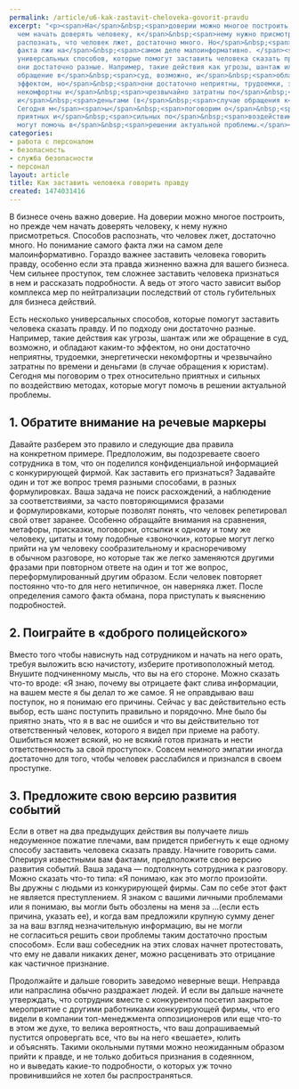 ```yaml
---
permalink: /article/u6-kak-zastavit-cheloveka-govorit-pravdu
excerpt: "<p><span>На</span>&nbsp;<span>доверии можно многое построить, но</span>&nbsp;<span>прежде
  чем начать доверять человеку, к</span>&nbsp;<span>нему нужно присмотреться. Способов
  распознать, что человек лжет, достаточно много. Но</span>&nbsp;<span>понимание самого
  факта лжи на</span>&nbsp;<span>самом деле малоинформативно. </span><span>Есть несколько
  универсальных способов, которые помогут заставить человека сказать правду. И</span>&nbsp;<span>по</span>&nbsp;<span>подходу
  они достаточно разные. Например, такие действия как угрозы, шантаж или</span>&nbsp;<span>же
  обращение в</span>&nbsp;<span>суд, возможно, и</span>&nbsp;<span>обладают каким-то
  эффектом, но</span>&nbsp;<span>они достаточно неприятны, трудоемки, энергетически
  некомфортны и</span>&nbsp;<span>чрезвычайно затратны по</span>&nbsp;<span>времени
  и</span>&nbsp;<span>деньгами (в</span>&nbsp;<span>случае обращения к</span>&nbsp;<span>юристам).
  Сегодня м</span><span>ы</span>&nbsp;<span>поговорим о</span>&nbsp;<span>трех относительно
  приятных и</span>&nbsp;<span>сильных по</span>&nbsp;<span>воздействию методах, которые
  могут помочь в</span>&nbsp;<span>решении актуальной проблемы.</span></p>"
categories:
- работа с персоналом
- безопасность
- служба безопасности
- персонал
layout: article
title: Как заставить человека говорить правду
created: 1474031416
---
```

В бизнесе очень важно доверие. На доверии можно многое построить, но прежде чем начать доверять человеку, к нему нужно присмотреться. Способов распознать, что человек лжет, достаточно много. Но понимание самого факта лжи на самом деле малоинформативно. Гораздо важнее заставить человека говорить правду, особенно если эта правда жизненно важна для вашего бизнеса. Чем сильнее проступок, тем сложнее заставить человека признаться в нем и рассказать подробности. А ведь от этого часто зависит выбор комплекса мер по нейтрализации последствий от столь губительных для бизнеса действий.

Есть несколько универсальных способов, которые помогут заставить человека сказать правду. И по подходу они достаточно разные. Например, такие действия как угрозы, шантаж или же обращение в суд, возможно, и обладают каким-то эффектом, но они достаточно неприятны, трудоемки, энергетически некомфортны и чрезвычайно затратны по времени и деньгами (в случае обращения к юристам). Сегодня мы поговорим о трех относительно приятных и сильных по воздействию методах, которые могут помочь в решении актуальной проблемы.

## 1. Обратите внимание на речевые маркеры ##

Давайте разберем это правило и следующие два правила на конкретном примере. Предположим, вы подозреваете своего сотрудника в том, что он поделился конфиденциальной информацией с конкурирующей фирмой. Как заставить его признаться? Задавайте один и тот же вопрос тремя разными способами, в разных формулировках. Ваша задача не поиск расхождений, а наблюдение за соответствиями, за часто повторяющимися фразами и формулировками, которые позволят понять, что человек репетировал свой ответ заранее. Особенно обращайте внимания на сравнения, метафоры, присказки, поговорки, отсылки к одному и тому же человеку, цитаты и тому подобные «звоночки», которые могут легко прийти на ум человеку сообразительному и красноречивому в обычном разговоре, но которые так же легко заменяются другими фразами при повторном ответе на один и тот же вопрос, переформулированный другим образом. Если человек повторяет постоянно что-то для него нетипичное, он наверняка лжет. После определения самого факта обмана, пора приступать к выяснению подробностей.

## 2. Поиграйте в «доброго полицейского» ##

Вместо того чтобы нависнуть над сотрудником и начать на него орать, требуя выложить всю начистоту, изберите противоположный метод. Внушите подчиненному мысль, что вы на его стороне. Можно сказать что-то вроде: «Я знаю, почему вы отрицаете факт слива информации, на вашем месте я бы делал то же самое. Я не оправдываю ваш поступок, но я понимаю его причины. Сейчас у вас действительно есть выбор, есть шанс поступить правильно и порядочно. Мне было бы приятно знать, что я в вас не ошибся и что вы действительно тот ответственный человек, которого я видел при приеме на работу. Ошибиться может всякий, но не всякий готов признать и нести ответственность за свой проступок». Совсем немного эмпатии иногда достаточно для того, чтобы человек расслабился и признался в своем проступке.

## 3. Предложите свою версию развития событий ##

Если в ответ на два предыдущих действия вы получаете лишь недоуменное пожатие плечами, вам придется прибегнуть к еще одному способу заставить человека сказать правду. Начните говорить сами. Оперируя известными вам фактами, предположите свою версию развития событий. Ваша задача — подтолкнуть сотрудника к разговору. Можно сказать что-то типа: «Я понимаю, как это могло произойти. Вы дружны с людьми из конкурирующей фирмы. Сам по себе этот факт не является преступлением. Я знаком с вашими личными проблемами или я понимаю, вы могли быть обозлены на меня за ...(если есть причина, указать ее), и когда вам предложили крупную сумму денег за на ваш взгляд незначительную информацию, вы не могли не согласиться решить свои проблемы таким достаточно простым способом». Если ваш собеседник на этих словах начнет протестовать, что ему не давали никаких денег, можно расценивать это отрицание как частичное признание.

Продолжайте и дальше говорить заведомо неверные вещи. Неправда или напраслина обычно раздражает людей. И если вы дальше начнете утверждать, что сотрудник вместе с конкурентом посетил закрытое мероприятие с другими работниками конкурирующей фирмы, что его видели в компании топ-менеджмента оппозиционеров или еще что-то в этом же духе, то велика вероятность, что ваш допрашиваемый пустится опровергать все, что вы на него «вешаете», юлить и объяснять. Такими окольными путями можно неожиданным образом прийти к правде, и не только добиться признания в содеянном, но и выведать какие-то подробности, о которых уж точно провинившийся не хотел бы распространяться.
